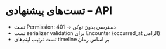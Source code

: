 # تست‌های پیشنهادی – API
- تست Permission: دسترسی بدون توکن → 401
- تست serializer validation برای Encounter (occurred_at الزامی)
- تست ترتیب آیتم‌های timeline بر اساس زمان